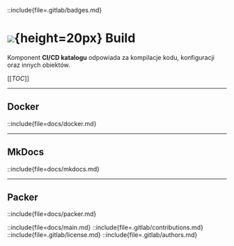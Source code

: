 ::include{file=.gitlab/badges.md}
# ![](https://gitlab.com/pl.rachuna-net/infrastructure/terraform/modules/gitlab-project/-/raw/main/images/gitlab-component.png){height=20px} Build

Komponent **CI/CD katalogu** odpowiada za kompilacje kodu, konfiguracji oraz innych obiektów.

[[_TOC_]]

---
## Docker
::include{file=docs/docker.md}

---
## MkDocs
::include{file=docs/mkdocs.md}

---
## Packer
::include{file=docs/packer.md}

::include{file=docs/main.md}
::include{file=.gitlab/contributions.md}
::include{file=.gitlab/license.md}
::include{file=.gitlab/authors.md}

